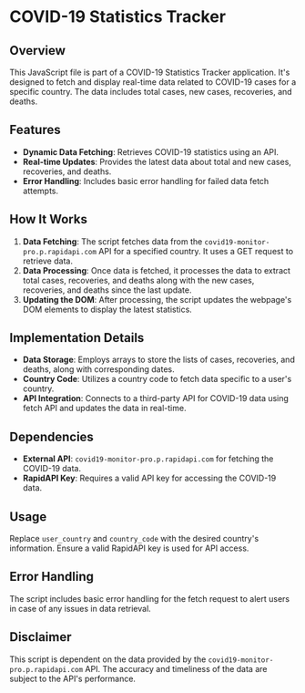 # COVID-19 Statistics Tracker

## Overview
This JavaScript file is part of a COVID-19 Statistics Tracker application. It's designed to fetch and display real-time data related to COVID-19 cases for a specific country. The data includes total cases, new cases, recoveries, and deaths.

## Features
- **Dynamic Data Fetching**: Retrieves COVID-19 statistics using an API.
- **Real-time Updates**: Provides the latest data about total and new cases, recoveries, and deaths.
- **Error Handling**: Includes basic error handling for failed data fetch attempts.

## How It Works
1. **Data Fetching**: The script fetches data from the `covid19-monitor-pro.p.rapidapi.com` API for a specified country. It uses a GET request to retrieve data.
2. **Data Processing**: Once data is fetched, it processes the data to extract total cases, recoveries, and deaths along with the new cases, recoveries, and deaths since the last update.
3. **Updating the DOM**: After processing, the script updates the webpage's DOM elements to display the latest statistics.

## Implementation Details
- **Data Storage**: Employs arrays to store the lists of cases, recoveries, and deaths, along with corresponding dates.
- **Country Code**: Utilizes a country code to fetch data specific to a user's country.
- **API Integration**: Connects to a third-party API for COVID-19 data using fetch API and updates the data in real-time.

## Dependencies
- **External API**: `covid19-monitor-pro.p.rapidapi.com` for fetching the COVID-19 data.
- **RapidAPI Key**: Requires a valid API key for accessing the COVID-19 data.

## Usage
Replace `user_country` and `country_code` with the desired country's information.
Ensure a valid RapidAPI key is used for API access.

## Error Handling
The script includes basic error handling for the fetch request to alert users in case of any issues in data retrieval.

## Disclaimer
This script is dependent on the data provided by the `covid19-monitor-pro.p.rapidapi.com` API. The accuracy and timeliness of the data are subject to the API's performance.
